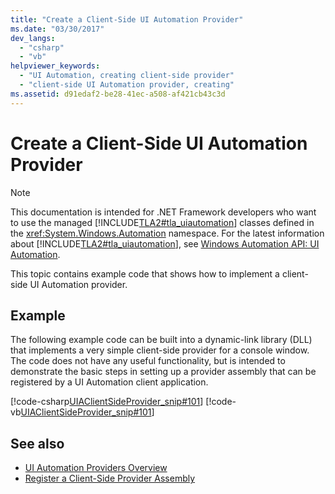 ```yaml
---
title: "Create a Client-Side UI Automation Provider"
ms.date: "03/30/2017"
dev_langs: 
  - "csharp"
  - "vb"
helpviewer_keywords: 
  - "UI Automation, creating client-side provider"
  - "client-side UI Automation provider, creating"
ms.assetid: d91edaf2-be28-41ec-a508-af421cb43c3d
---
```

# Create a Client-Side UI Automation Provider
> [!NOTE]
> This documentation is intended for .NET Framework developers who want to use the managed [!INCLUDE[TLA2#tla_uiautomation](../../../includes/tla2sharptla-uiautomation-md.md)] classes defined in the <xref:System.Windows.Automation> namespace. For the latest information about [!INCLUDE[TLA2#tla_uiautomation](../../../includes/tla2sharptla-uiautomation-md.md)], see [Windows Automation API: UI Automation](https://go.microsoft.com/fwlink/?LinkID=156746).  
  
 This topic contains example code that shows how to implement a client-side UI Automation provider.  
  
## Example  
 The following example code can be built into a dynamic-link library (DLL) that implements a very simple client-side provider for a console window. The code does not have any useful functionality, but is intended to demonstrate the basic steps in setting up a provider assembly that can be registered by a UI Automation client application.  
  
 [!code-csharp[UIAClientSideProvider_snip#101](../../../samples/snippets/csharp/VS_Snippets_Wpf/UIAClientSideProvider_snip/CSharp/CSProviderProgram.cs#101)]
 [!code-vb[UIAClientSideProvider_snip#101](../../../samples/snippets/visualbasic/VS_Snippets_Wpf/UIAClientSideProvider_snip/visualbasic/csproviderprogram.vb#101)]  
  
## See also

- [UI Automation Providers Overview](ui-automation-providers-overview.md)
- [Register a Client-Side Provider Assembly](register-a-client-side-provider-assembly.md)
